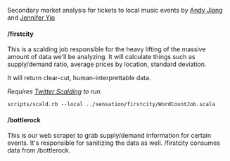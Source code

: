 Secondary market analysis for tickets to local music events by [Andy Jiang](http://twitter.com/andyjiang) and [Jennifer Yip](http://twitter.com/lunchbag)

#### /firstcity
This is a scalding job responsible for the heavy lifting of the massive amount of data we'll be analyzing. It will calculate things such as supply/demand ratio, average prices by location, standard deviation.

It will return clear-cut, human-interprettable data.

*Requires [Twitter Scalding](https://github.com/twitter/scalding) to run.*

    scripts/scald.rb --local ../sensation/firstcity/WordCountJob.scala

#### /bottlerock
This is our web scraper to grab supply/demand information for certain events. It's responsible for sanitizing the data as well. /firstcity consumes data from /bottlerock.